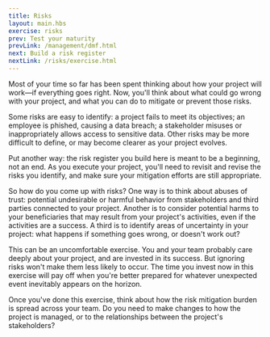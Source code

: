 ```yaml
---
title: Risks
layout: main.hbs
exercise: risks
prev: Test your maturity
prevLink: /management/dmf.html
next: Build a risk register
nextLink: /risks/exercise.html
---
```


Most of your time so far has been spent thinking about how your project will work&mdash;if everything goes right. Now, you'll think about what could go wrong with your project, and what you can do to mitigate or prevent those risks.

Some risks are easy to identify: a project fails to meet its objectives; an employee is phished, causing a data breach; a stakeholder misuses or inappropriately allows access to sensitive data. Other risks may be more difficult to define, or may become clearer as your project evolves.

Put another way: the risk register you build here is meant to be a beginning, not an end. As you execute your project, you'll need to revisit and revise the risks you identify, and make sure your mitigation efforts are still appropriate. 

So how do you come up with risks? One way is to think about abuses of trust: potential undesirable or harmful behavior from stakeholders and third parties connected to your project. Another is to consider potential harms to your beneficiaries that may result from your project's activities, even if the activities are a success. A third is to identify areas of uncertainty in your project: what happens if something goes wrong, or doesn't work out?

This can be an uncomfortable exercise. You and your team probably care deeply about your project, and are invested in its success. But ignoring risks won't make them less likely to occur. The time you invest now in this exercise will pay off when you're better prepared for whatever unexpected event inevitably appears on the horizon.

Once you've done this exercise, think about how the risk mitigation burden is spread across your team. Do you need to make changes to how the project is managed, or to the relationships between the project's stakeholders?
